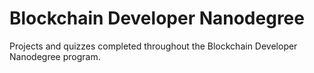 # Blockchain Developer Nanodegree

Projects and quizzes completed throughout the Blockchain Developer Nanodegree program.
